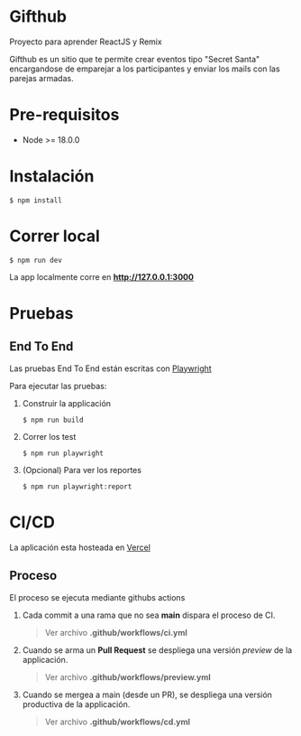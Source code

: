 # Gifthub

Proyecto para aprender ReactJS y Remix

Gifthub es un sitio que te permite crear eventos tipo "Secret Santa" encargandose de emparejar a los participantes y enviar los mails con las parejas armadas.

# Pre-requisitos

+ Node >= 18.0.0

# Instalación

```
$ npm install
```

# Correr local

```
$ npm run dev
```
La app localmente corre en **http://127.0.0.1:3000**

# Pruebas

## End To End

Las pruebas End To End están escritas con [Playwright](https://playwright.dev/)

Para ejecutar las pruebas:

1. Construir la applicación

    ```
    $ npm run build
    ```

2. Correr los test

    ```
    $ npm run playwright
    ```

3. (Opcional) Para ver los reportes

    ```
    $ npm run playwright:report
    ```

# CI/CD

La aplicación esta hosteada en [Vercel](https://vercel.com/)

## Proceso

El proceso se ejecuta mediante githubs actions

1. Cada commit a una rama que no sea **main** dispara el proceso de CI.
    > Ver archivo **.github/workflows/ci.yml**

1. Cuando se arma un **Pull Request** se despliega una versión *preview* de la applicación.
    > Ver archivo **.github/workflows/preview.yml**

1. Cuando se mergea a main (desde un PR), se despliega una versión productiva de la applicación.
    > Ver archivo **.github/workflows/cd.yml**

